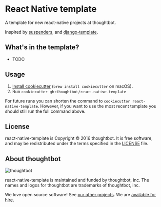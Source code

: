 # React Native template

A template for new react-native projects at thoughtbot.

Inspired by [suspenders], and [django-template].

[suspenders]: https://github.com/thoughtbot/suspenders
[django-template]: https://github.com/thoughtbot/django-template

## What's in the template?

- TODO

## Usage

1. [Install cookiecutter][cookiecutter] (`brew install cookiecutter` on
   macOS).
2. Run `cookiecutter gh:thoughtbot/react-native-template`

[cookiecutter]: http://cookiecutter.readthedocs.org/en/latest/installation.html

For future runs you can shorten the command to
`cookiecutter react-native-template`.
However, if you want to use the most recent template you should still run the
full command above.

## License

react-native-template is Copyright © 2016 thoughtbot. It is free software, and
may be redistributed under the terms specified in the [LICENSE] file.

[LICENSE]: LICENSE

## About thoughtbot

![thoughtbot](https://thoughtbot.com/logo.png)

react-native-template is maintained and funded by thoughtbot, inc. The names and
logos for thoughtbot are trademarks of thoughtbot, inc.

We love open source software!
See [our other projects][community].
We are [available for hire][hire].

[community]: https://thoughtbot.com/community?utm_source=github
[hire]: https://thoughtbot.com?utm_source=github

